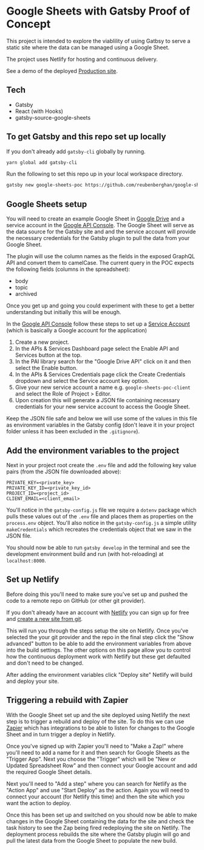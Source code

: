 # Google Sheets with Gatsby Proof of Concept

This project is intended to explore the viablility of using Gatbsy to serve a static site where the data can be managed using a Google Sheet.

The project uses Netlify for hosting and continuous delivery.

See a demo of the deployed [Production site](https://hungry-raman-79bda9.netlify.com/).

## Tech

- Gatsby
- React (with Hooks)
- gatsby-source-google-sheets

## To get Gatsby and this repo set up locally

If you don't already add `gatsby-cli` globally by running.

```bash
yarn global add gatsby-cli
```

Run the following to set this repo up in your local workspace directory.

```bash
gatsby new google-sheets-poc https://github.com/reubenberghan/google-sheets-poc
```

## Google Sheets setup

You will need to create an example Google Sheet in [Google Drive](https://drive.google.com/) and a service account in the [Google API Console](https://console.developers.google.com/). The Google Sheet will serve as the data source for the Gatsby site and and the service account will provide the necessary credentials for the Gatsby plugin to pull the data from your Google Sheet.

The plugin will use the column names as the fields in the exposed GraphQL API and convert them to camelCase. The current query in the POC expects the following fields (columns in the spreadsheet):
- body
- topic
- archived

Once you get up and going you could experiment with these to get a better understanding but initially this will be enough.

In the [Google API Console](https://console.developers.google.com/) follow these steps to set up a [Service Account](https://cloud.google.com/iam/docs/understanding-service-accounts) (which is basically a Google account for the application)

1. Create a new project.
2. In the APIs & Services Dashboard page select the Enable API and Services button at the top.
3. In the PAI library search for the "Google Drive API" click on it and then select the Enable button.
4. In the APIs & Services Credentials page click the Create Credentials dropdown and select the Service account key option.
5. Give your new service account a name e.g. `google-sheets-poc-client` and select the Role of Project > Editor.
6. Upon creation this will generate a JSON file containing necessary credentials for your new service account to access the Google Sheet.

Keep the JSON file safe and below we will use some of the values in this file as environment variables in the Gatsby config (don't leave it in your project folder unless it has been excluded in the `.gitignore`).

## Add the environment variables to the project

Next in your project root create the `.env` file and add the following key value pairs (from the JSON file downloaded above):

```
PRIVATE_KEY=<private_key>
PRIVATE_KEY_ID=<private_key_id>
PROJECT_ID=<project_id>
CLIENT_EMAIL=<client_email>
```

You'll notice in the `gatsby-config.js` file we require a `dotenv` package which pulls these values out of the `.env` file and places them as properties on the `process.env` object. You'll also notice in the `gatsby-config.js` a simple utility `makeCredentials` which recreates the credentials object that we saw in the JSON file.

You should now be able to run `gatsby develop` in the terminal and see the development environment build and run (with hot-reloading) at `localhost:8000`.

## Set up Netlify

Before doing this you'll need to make sure you've set up and pushed the code to a remote repo on GitHub (or other git provider).

If you don't already have an account with [Netlify](https://www.netlify.com/) you can sign up for free and [create a new site from git](https://app.netlify.com/start).

This will run you through the steps setup the site on Netlify. Once you've selected the your git provider and the repo in the final step click the "Show advanced" button to be able to add the environment variables from above into the build settings. The other options on this page allow you to control how the continuous deployment work with Netlify but these get defaulted and don't need to be changed.

After adding the environment variables click "Deploy site" Netlify will build and deploy your site.

## Triggering a rebuild with Zapier

With the Google Sheet set up and the site deployed using Netlify the next step is to trigger a rebuild and deploy of the site. To do this we can use [Zapier](https://zapier.com/) which has integrations to be able to listen for changes to the Google Sheet and in turn trigger a deploy in Netlify.

Once you've signed up with Zapier you'll need to "Make a Zap!" where you'll need to add a name for it and then search for Google Sheets as the "Trigger App". Next you choose the "Trigger" which will be "New or Updated Spreadsheet Row" and then connect your Google account and add the required Google Sheet details.

Next you'll need to "Add a step" where you can search for Netlify as the "Action App" and use "Start Deploy" as the action. Again you will need to connect your account (for Netlify this time) and then the site which you want the action to deploy.

Once this has been set up and switched on you should now be able to make changes in the Google Sheet containing the data for the site and check the task history to see the Zap being fired redeploying the site on Netlify. The deployment process rebuilds the site where the Gatsby plugin will go and pull the latest data from the Google Sheet to populate the new build.